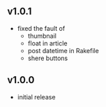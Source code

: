 ## v1.0.1
- fixed the fault of
    - thumbnail
    - float in article
    - post datetime in Rakefile
    - shere buttons

## v1.0.0
- initial release
